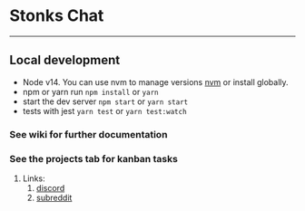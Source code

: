 # Stonks Chat
---

## Local development
- Node v14. You can use nvm to manage versions [nvm](https://github.com/nvm-sh/nvm) or install globally.
- npm or yarn run `npm install` or `yarn`
- start the dev server `npm start` or `yarn start`
- tests with jest `yarn test` or `yarn test:watch`

### See wiki for further documentation

### See the projects tab for kanban tasks

1. Links:
   1. [discord](https://discord.gg/gXcqsepVm6)
   2. [subreddit](https://reddit.com/r/wallstreetbets)
